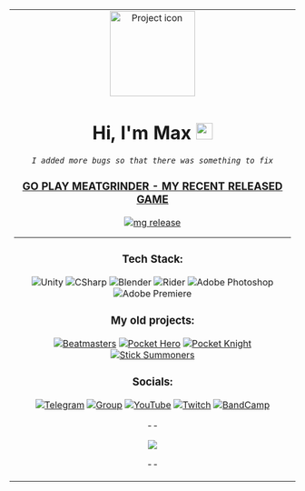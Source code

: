 <table align="center" border=0><tr><td align="center" width="9999">

<img src="https://images.weserv.nl/?url=avatars.githubusercontent.com/u/23235631?v=4&h=150&w=150&fit=cover&mask=circle&maxage=7d" align="center" width="150" alt="Project icon">

# Hi, I'm Max <img src="https://github.com/SLiGerr/SLiGerr/assets/23235631/06e292e4-0b6c-42a7-a09b-7a74ad59b091" width="29px">
*`I added more bugs so that there was something to fix`*

<!--
### About
I love making games & tools in Unity! 
-->

### [GO PLAY MEATGRINDER - MY RECENT RELEASED GAME](https://store.steampowered.com/app/1968710)
[![mg release](https://user-images.githubusercontent.com/23235631/273385121-e0dc4543-6cc1-41b3-b634-adf7b9566481.png)](https://store.steampowered.com/app/1968710)

---
               
### Tech Stack:
![Unity](https://img.shields.io/badge/-Unity-090909?style=for-the-badge&logo=unity)
![CSharp](https://img.shields.io/badge/-CSharp-090909?style=for-the-badge&logo=csharp&logoColor=37E1FF)
![Blender](https://img.shields.io/badge/-Blender-090909?style=for-the-badge&logo=blender&logoColor=F4CA16)
![Rider](https://img.shields.io/badge/-Rider-090909?style=for-the-badge&logo=rider&logoColor=FF8F2D)
![Adobe Photoshop](https://img.shields.io/badge/-Adobe_Photoshop-090909?style=for-the-badge&logo=adobephotoshop&logoColor=007DFF)
![Adobe Premiere](https://img.shields.io/badge/-Adobe_Premiere_Pro-090909?style=for-the-badge&logo=adobepremierepro&logoColor=FF50A8)

### My old projects: 
[![Beatmasters](https://img.shields.io/badge/-Beatmasters-090909?style=for-the-badge&logo=AppStore)](https://apps.apple.com/ru/app/beatmasters/id1490407365)
[![Pocket Hero](https://img.shields.io/badge/-Pocket_Hero-090909?style=for-the-badge&logo=GooglePlay)](https://play.google.com/store/apps/details?id=com.RoyalBytes.WarCraft.io)
[![Pocket Knight](https://img.shields.io/badge/-Pocket_Knight-090909?style=for-the-badge&logo=GooglePlay)](https://play.google.com/store/apps/details?id=com.RoyalBytes.PocketKnight)
[![Stick Summoners](https://img.shields.io/badge/-Stick_Summoners-090909?style=for-the-badge&logo=GooglePlay)](https://play.google.com/store/apps/details?id=com.RoyalBytes.PocketKnight)

### Socials: 
[![Telegram](https://img.shields.io/badge/-Telegram-090909?style=for-the-badge&logo=telegram&logoColor=318CE7)](https://t.me/BoltTalking) 
[![Group](https://img.shields.io/badge/-Blog-090909?style=for-the-badge&logo=telegram&logoColor=318CE7)](https://t.me/bolttalk)
[![YouTube](https://img.shields.io/badge/-YouTube-090909?style=for-the-badge&logo=youtube&logoColor=c4302b)](https://www.youtube.com/@bolttalking) 
[![Twitch](https://img.shields.io/badge/-Twitch-090909?style=for-the-badge&logo=twitch&logoColor=6441a5)](https://www.twitch.tv/bolttalk) 
[![BandCamp](https://img.shields.io/badge/-Bandcamp-090909?style=for-the-badge&logo=bandcamp&logoColor=ffffff)](https://bolttalk.bandcamp.com/community)

--

![](https://komarev.com/ghpvc/?username=SLiGerr)

--

</td></tr></table>

<!-- [![My GitHub Stats](https://github-readme-stats.vercel.app/api/?username=SLiGerr&count_private=true&theme=tokyonight&showicons=true)]() -->

